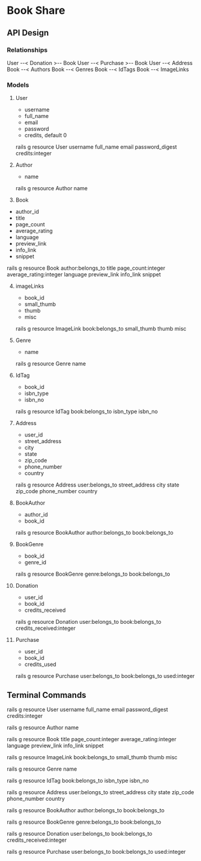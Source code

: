 # Book Share

## API Design

### Relationships

User --< Donation >-- Book
User --< Purchase >-- Book
User --< Address
Book --< Authors
Book --< Genres
Book --< IdTags
Book --< ImageLinks

### Models

1. User

   - username
   - full_name
   - email
   - password
   - credits, default 0

   rails g resource User username full_name email password_digest credits:integer

2. Author

   - name

   rails g resource Author name

3. Book

- author_id
- title
- page_count
- average_rating
- language
- preview_link
- info_link
- snippet

rails g resource Book author:belongs_to title page_count:integer average_rating:integer language preview_link info_link snippet

4. imageLinks

   - book_id
   - small_thumb
   - thumb
   - misc

   rails g resource ImageLink book:belongs_to small_thumb thumb misc

5) Genre

   - name

   rails g resource Genre name

6) IdTag

   - book_id
   - isbn_type
   - isbn_no

   rails g resource IdTag book:belongs_to isbn_type isbn_no

7) Address

   - user_id
   - street_address
   - city
   - state
   - zip_code
   - phone_number
   - country

   rails g resource Address user:belongs_to street_address city state zip_code phone_number country

8. BookAuthor

   - author_id
   - book_id

   rails g resource BookAuthor author:belongs_to book:belongs_to

9. BookGenre

   - book_id
   - genre_id

   rails g resource BookGenre genre:belongs_to book:belongs_to

10. Donation

    - user_id
    - book_id
    - credits_received

    rails g resource Donation user:belongs_to book:belongs_to credits_received:integer

11. Purchase

    - user_id
    - book_id
    - credits_used

    rails g resource Purchase user:belongs_to book:belongs_to used:integer

## Terminal Commands

rails g resource User username full_name email password_digest credits:integer

rails g resource Author name

rails g resource Book title page_count:integer average_rating:integer language preview_link info_link snippet

rails g resource ImageLink book:belongs_to small_thumb thumb misc

rails g resource Genre name

rails g resource IdTag book:belongs_to isbn_type isbn_no

rails g resource Address user:belongs_to street_address city state zip_code phone_number country

rails g resource BookAuthor author:belongs_to book:belongs_to

rails g resource BookGenre genre:belongs_to book:belongs_to

rails g resource Donation user:belongs_to book:belongs_to credits_received:integer

rails g resource Purchase user:belongs_to book:belongs_to used:integer
